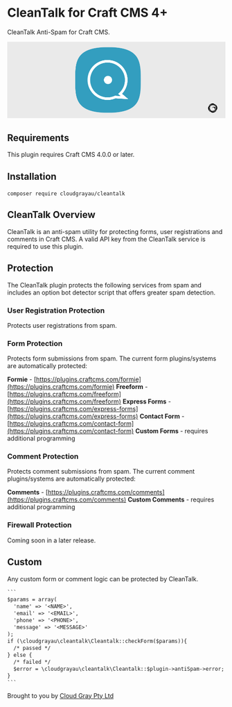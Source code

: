# CleanTalk for Craft CMS 4+

CleanTalk Anti-Spam for Craft CMS.

![Screenshot](resources/cleantalk.png)

## Requirements

This plugin requires Craft CMS 4.0.0 or later.

## Installation

`composer require cloudgrayau/cleantalk`

## CleanTalk Overview

CleanTalk is an anti-spam utility for protecting forms, user registrations and comments in Craft CMS. A valid API key from the CleanTalk service is required to use this plugin.

## Protection

The CleanTalk plugin protects the following services from spam and includes an option bot detector script that offers greater spam detection.

### User Registration Protection

Protects user registrations from spam.

### Form Protection

Protects form submissions from spam. The current form plugins/systems are automatically protected:

**Formie** - [https://plugins.craftcms.com/formie](https://plugins.craftcms.com/formie)
**Freeform** - [https://plugins.craftcms.com/freeform](https://plugins.craftcms.com/freeform)
**Express Forms** - [https://plugins.craftcms.com/express-forms](https://plugins.craftcms.com/express-forms)
**Contact Form** - [https://plugins.craftcms.com/contact-form](https://plugins.craftcms.com/contact-form)
**Custom Forms** - requires additional programming

### Comment Protection

Protects comment submissions from spam. The current comment plugins/systems are automatically protected:

**Comments** - [https://plugins.craftcms.com/comments](https://plugins.craftcms.com/comments)
**Custom Comments** - requires additional programming

### Firewall Protection

Coming soon in a later release.

## Custom

Any custom form or comment logic can be protected by CleanTalk.

    ```    
    $params = array(
      'name' => '<NAME>',
      'email' => '<EMAIL>',
      'phone' => '<PHONE>',
      'message' => '<MESSAGE>'
    );
    if (\cloudgrayau\cleantalk\Cleantalk::checkForm($params)){
      /* passed */
    } else {
      /* failed */
      $error = \cloudgrayau\cleantalk\Cleantalk::$plugin->antiSpam->error;
    }
    ```

Brought to you by [Cloud Gray Pty Ltd](https://cloudgray.com.au/)